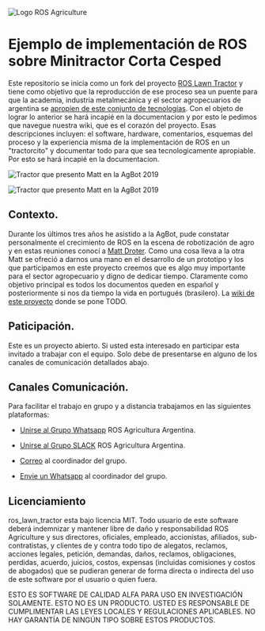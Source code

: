 ![Logo ROS Agriculture](https://raw.githubusercontent.com/rje1974/ros_lawn_tractor/master/site/photo/18500762.png)

# Ejemplo de implementación de ROS sobre Minitractor Corta Cesped
Este repositorio se inicia como un fork del proyecto [ROS Lawn Tractor](https://github.com/ros-agriculture/ros_lawn_tractor) y tiene como objetivo que la reproducción de ese proceso sea un puente para que la academia, industria metalmecánica y el sector agropecuarios de argentina se [apropien de este conjunto de tecnologías](https://es.wikipedia.org/wiki/Apropiaci%C3%B3n_tecnol%C3%B3gica). Con el objeto de lograr lo anterior se hará incapié en la documentacion y por esto le pedimos que navegue nuestra wiki, que es el corazón del proyecto. Esas descripciones incluyen: el software, hardware, comentarios, esquemas del proceso y la experiencia misma de la implementación de ROS en un "tractorcito" y documentar todo para que sea tecnologicamente apropiable. Por esto se hará incapié en la documentacion.

![Tractor que presento Matt en la AgBot 2019](https://raw.githubusercontent.com/rje1974/ros_lawn_tractor/master/site/photo/ros_lawn_tractor.png)

![Tractor que presento Matt en la AgBot 2019](https://raw.githubusercontent.com/rje1974/ros_lawn_tractor/master/site/photo/lawn_tractor.png)

## Contexto.
Durante los últimos tres años he asistido a la AgBot, pude constatar personalmente el crecimiento de ROS en la escena de robotización de agro y en estas reuniones conocí a [Matt Droter](https://github.com/droter). Como una cosa lleva a la otra Matt se ofreció a darnos una mano en el desarrollo de un prototipo y los que participamos en este proyecto creemos que es algo muy importante para el sector agropecuario y digno de dedicar tiempo. Claramente como objetivo principal es todos los documentos queden en español y posteriormente si nos da tiempo la vida en portugués (brasilero). La [wiki de este proyecto](https://github.com/rje1974/ros_lawn_tractor/wiki) donde se pone TODO.

## Paticipación.
Este es un proyecto abierto. Si usted esta interesado en participar esta invitado a trabajar con el equipo. Solo debe de presentarse en alguno de los canales de comunicación detallados abajo.

## Canales Comunicación.
Para facilitar el trabajo en grupo y a distancia trabajamos en las siguientes plataformas:

+ [Unirse al Grupo Whatsapp](https://chat.whatsapp.com/FK1hUuH3ac3ExXbGrR0gs1) ROS Agricultura Argentina.

+ [Unirse al Grupo SLACK](https://rosagriculture.slack.com/messages/GK8UTNMGS) ROS Agricultura Argentina.

+ [Correo](mailto:juaneduardoriva@gmail.com) al coordinador del grupo.

+ [Envie un Whatsapp](https://wa.me/5492392520561) al coordinador del grupo.

## Licenciamiento
ros_lawn_tractor esta bajo licencia MIT. Todo usuario de este software deberá indemnizar y mantener libre de daño y responsabilidad ROS Agriculture y sus directores, oficiales, empleado, accionistas, afiliados, sub-contratistas, y clientes de y contra todo tipo de alegatos, reclamos, acciones legales, petición, demandas, daños, reclamos, obligaciones, perdidas, acuerdo, juicios, costos, expensas (incluidas comisiones y costos de abogados) que se pudieran generar de forma directa o indirecta del uso de este software por el usuario o quien fuera.

ESTO ES SOFTWARE DE CALIDAD ALFA PARA USO EN INVESTIGACIÓN SOLAMENTE. ESTO NO ES UN PRODUCTO. USTED ES RESPONSABLE DE CUMPLIMENTAR LAS LEYES LOCALES Y REGULACIONES APLICABLES. NO HAY GARANTÍA DE NINGÚN TIPO SOBRE ESTOS PRODUCTOS.
